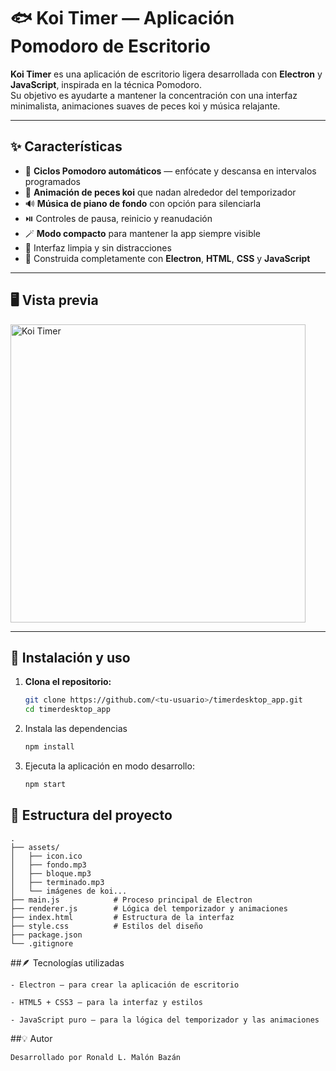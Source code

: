 # 🐟 Koi Timer — Aplicación Pomodoro de Escritorio

**Koi Timer** es una aplicación de escritorio ligera desarrollada con **Electron** y **JavaScript**, inspirada en la técnica Pomodoro.  
Su objetivo es ayudarte a mantener la concentración con una interfaz minimalista, animaciones suaves de peces koi y música relajante.

---

## ✨ Características

- 🎯 **Ciclos Pomodoro automáticos** — enfócate y descansa en intervalos programados  
- 🐠 **Animación de peces koi** que nadan alrededor del temporizador  
- 🔊 **Música de piano de fondo** con opción para silenciarla  
- ⏯️ Controles de pausa, reinicio y reanudación  
- 🪄 **Modo compacto** para mantener la app siempre visible  
- 🎨 Interfaz limpia y sin distracciones  
- 🧱 Construida completamente con **Electron**, **HTML**, **CSS** y **JavaScript**

---

## 🖥️ Vista previa

<img width="472" height="477" alt="Koi Timer" src="https://github.com/user-attachments/assets/654d6753-cd0e-4612-a82f-cf0a2e37fc89" />

---

## 🚀 Instalación y uso

1. **Clona el repositorio:**
   ```bash
   git clone https://github.com/<tu-usuario>/timerdesktop_app.git
   cd timerdesktop_app

2. Instala las dependencias
   ```bash
   npm install
4. Ejecuta la aplicación en modo desarrollo:
   ```bash
   npm start

## 🧩 Estructura del proyecto
```plaintext
.
├── assets/
│   ├── icon.ico
│   ├── fondo.mp3
│   ├── bloque.mp3
│   ├── terminado.mp3
│   └── imágenes de koi...
├── main.js            # Proceso principal de Electron
├── renderer.js        # Lógica del temporizador y animaciones
├── index.html         # Estructura de la interfaz
├── style.css          # Estilos del diseño
├── package.json
└── .gitignore
```

##🪶 Tecnologías utilizadas
```plaintext
- Electron — para crear la aplicación de escritorio

- HTML5 + CSS3 — para la interfaz y estilos

- JavaScript puro — para la lógica del temporizador y las animaciones
```
##💡 Autor
```plaintext
Desarrollado por Ronald L. Malón Bazán
```

